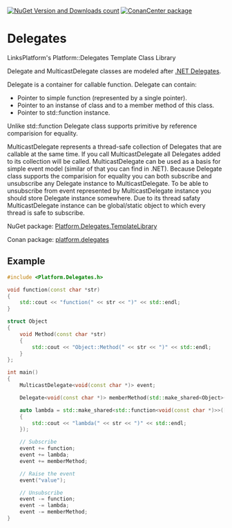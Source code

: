 [![NuGet Version and Downloads count](https://buildstats.info/nuget/Platform.Delegates.TemplateLibrary)](https://www.nuget.org/packages/Platform.Delegates.TemplateLibrary)
[![ConanCenter package](https://repology.org/badge/version-for-repo/conancenter/platform.delegates.svg)](https://conan.io/center/platform.delegates)

# Delegates
LinksPlatform's Platform::Delegates Template Class Library

Delegate and MulticastDelegate classes are modeled after [.NET Delegates](https://docs.microsoft.com/en-us/dotnet/csharp/programming-guide/delegates/).

Delegate is a container for callable function. Delegate can contain:
* Pointer to simple function (represented by a single pointer).
* Pointer to an instanse of class and to a member method of this class.
* Pointer to std::function instance.

Unlike std::function Delegate class supports primitive by reference comparision for equality.

MulticastDelegate represents a thread-safe collection of Delegates that are callable at the same time. If you call MulticastDelegate all Delegates added to its collection will be called. MulticastDelegate can be used as a basis for simple event model (similar of that you can find in .NET). Because Delegate class supports the comparision for equality you can both subscribe and unsubscribe any Delegate instance to MulticastDelegate. To be able to unsubscribe from event represented by MulticastDelegate instance you should store Delegate instance somewhere. Due to its thread safaty MulticastDelegate instance can be global/static object to which every thread is safe to subscribe.

NuGet package: [Platform.Delegates.TemplateLibrary](https://www.nuget.org/packages/Platform.Delegates.TemplateLibrary)

Conan package: [platform.delegates](http://www.conan.io/center/platform.delegates)

## Example

```C++
#include <Platform.Delegates.h>

void function(const char *str) 
{ 
    std::cout << "function(" << str << ")" << std::endl; 
}

struct Object
{
    void Method(const char *str) 
    {
        std::cout << "Object::Method(" << str << ")" << std::endl;
    }
};

int main()
{
    MulticastDelegate<void(const char *)> event;

    Delegate<void(const char *)> memberMethod(std::make_shared<Object>(), &Object::Method);

    auto lambda = std::make_shared<std::function<void(const char *)>>([](const char *str) 
    { 
        std::cout << "lambda(" << str << ")" << std::endl;
    });

    // Subscribe
    event += function;
    event += lambda;
    event += memberMethod;

    // Raise the event
    event("value");

    // Unsubscribe
    event -= function;
    event -= lambda;
    event -= memberMethod;
}
```
